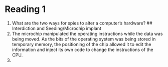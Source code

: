 # Reading 1

1. What are the two ways for spies to alter a computer’s hardware? ## Interdiction and Seeding/Microchip implant
2. The microchip manipulated the operating instructions while the data was being moved. As the bits of the operating system was being stored in temporary memory, the positioning of the chip allowed it to edit the information and inject its own code to change the instructions of the CPU.
3.
